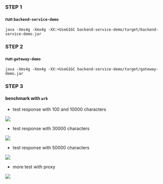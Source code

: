 ### STEP 1

#### run `backend-service-demo`

```
java -Xms4g -Xmx4g -XX:+UseG1GC backend-service-demo/target/backend-service-demo.jar
```

### STEP 2

#### run `gateway-demo`

```
java -Xms4g -Xmx4g -XX:+UseG1GC backend-service-demo/target/gateway-demo.jar
```

### STEP 3

#### benchmark with `wrk`

* test response with 100 and 10000 characters

![](https://github.com/maoyunfei/gateway-performance-test/blob/master/screenshot/pic1.jpg?raw=true)

* test response with 30000 characters

![](https://github.com/maoyunfei/gateway-performance-test/blob/master/screenshot/pic2.jpg?raw=true)

* test response with 50000 characters

![](https://github.com/maoyunfei/gateway-performance-test/blob/master/screenshot/pic3.jpg?raw=true)

* more test with proxy

![](https://github.com/maoyunfei/gateway-performance-test/blob/master/screenshot/pic4.jpg?raw=true)
